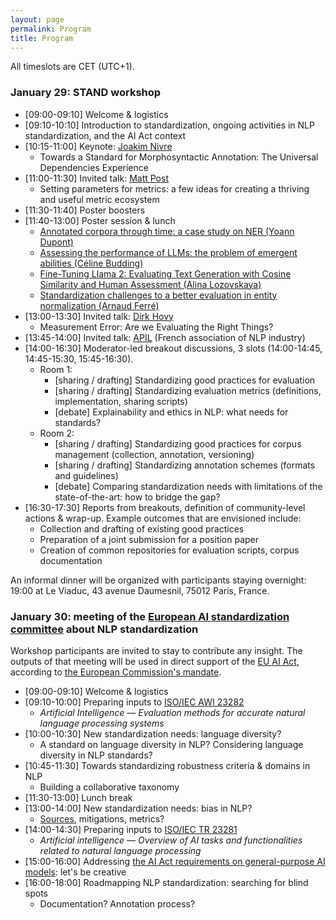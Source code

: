 ```yaml
---
layout: page
permalink: Program
title: Program
---
```


All timeslots are CET (UTC+1).

### January 29: STAND workshop

- [09:00-09:10] Welcome & logistics
- [09:10-10:10] Introduction to standardization, ongoing activities in NLP standardization, and the AI Act context
- [10:15-11:00] Keynote: [Joakim Nivre](https://jnivre.github.io)
    - Towards a Standard for Morphosyntactic Annotation: The Universal Dependencies Experience
- [11:00-11:30] Invited talk: [Matt Post](https://post3.net)
    - Setting parameters for metrics: a few ideas for creating a thriving and useful metric ecosystem
- [11:30-11:40] Poster boosters
- [11:40-13:00] Poster session & lunch
    - [Annotated corpora through time: a case study on NER (Yoann Dupont)](abstracts/stand_dupont.pdf)
    - [Assessing the performance of LLMs: the problem of emergent abilities (Céline Budding)](abstracts/stand_budding.pdf)
    - [Fine-Tuning Llama 2: Evaluating Text Generation with Cosine Similarity and Human Assessment (Alina Lozovskaya)](abstracts/stand_lozovskaya.pdf)
    - [Standardization challenges to a better evaluation in entity normalization (Arnaud Ferré)](abstracts/stand_ferre.pdf)
- [13:00-13:30] Invited talk: [Dirk Hovy](https://cs.unibocconi.eu/people/dirk-hovy)
    - Measurement Error: Are we Evaluating the Right Things?
- [13:45-14:00] Invited talk: [APIL](https://www.apil-asso.fr/) (French association of NLP industry)
- [14:00-16:30] Moderator-led breakout discussions, 3 slots (14:00-14:45, 14:45-15:30, 15:45-16:30).
    - Room 1:
      - [sharing / drafting] Standardizing good practices for evaluation
      - [sharing / drafting] Standardizing evaluation metrics (definitions, implementation, sharing scripts)
      - [debate] Explainability and ethics in NLP: what needs for standards?
    - Room 2:
      - [sharing / drafting] Standardizing good practices for corpus management (collection, annotation, versioning)
      - [sharing / drafting] Standardizing annotation schemes (formats and guidelines)
      - [debate] Comparing standardization needs with limitations of the state-of-the-art: how to bridge the gap?
- [16:30-17:30] Reports from breakouts, definition of community-level actions & wrap-up. Example outcomes that are envisioned include:
    - Collection and drafting of existing good practices
    - Preparation of a joint submission for a position paper
    - Creation of common repositories for evaluation scripts, corpus documentation

An informal dinner will be organized with participants staying overnight: 19:00 at Le Viaduc, 43 avenue Daumesnil, 75012 Paris, France.

### January 30: meeting of the [European AI standardization committee](https://www.cencenelec.eu/areas-of-work/cen-cenelec-topics/artificial-intelligence/) about NLP standardization

Workshop participants are invited to stay to contribute any insight. The outputs of that meeting will be used in direct support of the [EU AI Act](https://eur-lex.europa.eu/legal-content/EN/TXT/?uri=celex%3A52021PC0206), according to [the European Commission's mandate](https://ec.europa.eu/growth/tools-databases/enorm/mandate/593_en).

- [09:00-09:10] Welcome & logistics
- [09:10-10:00] Preparing inputs to [ISO/IEC AWI 23282](https://www.iso.org/standard/87387.html)
    - *Artificial Intelligence — Evaluation methods for accurate natural language processing systems*
- [10:00-10:30] New standardization needs: language diversity?
    - A standard on language diversity in NLP? Considering language diversity in NLP standards?
- [10:45-11:30] Towards standardizing robustness criteria & domains in NLP
    - Building a collaborative taxonomy
- [11:30-13:00] Lunch break
- [13:00-14:00] New standardization needs: bias in NLP?
    - [Sources](https://compass.onlinelibrary.wiley.com/doi/10.1111/lnc3.12432), mitigations, metrics?
- [14:00-14:30] Preparing inputs to [ISO/IEC TR 23281](https://www.iso.org/standard/88870.html)
    - *Artificial intelligence — Overview of AI tasks and functionalities related to natural language processing*
- [15:00-16:00] Addressing [the AI Act requirements on general-purpose AI models](https://www.linkedin.com/feed/update/urn:li:activity:7155091883872964608/): let's be creative
- [16:00-18:00] Roadmapping NLP standardization: searching for blind spots
    - Documentation? Annotation process?
